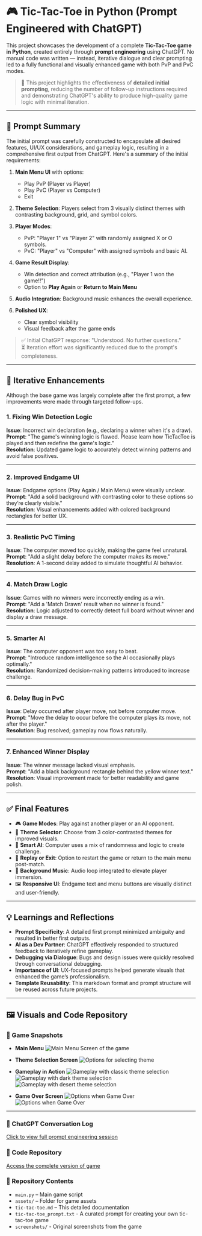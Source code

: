 # 🎮 Tic-Tac-Toe in Python (Prompt Engineered with ChatGPT)

This project showcases the development of a complete **Tic-Tac-Toe game in Python**, created entirely through **prompt engineering** using ChatGPT. No manual code was written — instead, iterative dialogue and clear prompting led to a fully functional and visually enhanced game with both PvP and PvC modes.

> 🧠 This project highlights the effectiveness of **detailed initial prompting**, reducing the number of follow-up instructions required and demonstrating ChatGPT's ability to produce high-quality game logic with minimal iteration.

---

## 📝 Prompt Summary

The initial prompt was carefully constructed to encapsulate all desired features, UI/UX considerations, and gameplay logic, resulting in a comprehensive first output from ChatGPT. Here's a summary of the initial requirements:

1. **Main Menu UI** with options:
   - Play PvP (Player vs Player)
   - Play PvC (Player vs Computer)
   - Exit

2. **Theme Selection**: Players select from 3 visually distinct themes with contrasting background, grid, and symbol colors.

3. **Player Modes**:
   - PvP: "Player 1" vs "Player 2" with randomly assigned X or O symbols.
   - PvC: "Player" vs "Computer" with assigned symbols and basic AI.

4. **Game Result Display**:
   - Win detection and correct attribution (e.g., "Player 1 won the game!!")
   - Option to **Play Again** or **Return to Main Menu**

5. **Audio Integration**: Background music enhances the overall experience.

6. **Polished UX**:
   - Clear symbol visibility
   - Visual feedback after the game ends

> ✅ Initial ChatGPT response: "Understood. No further questions."  
> ⏳ Iteration effort was significantly reduced due to the prompt's completeness.

---

## 🔄 Iterative Enhancements

Although the base game was largely complete after the first prompt, a few improvements were made through targeted follow-ups.

### 1. Fixing Win Detection Logic  
**Issue**: Incorrect win declaration (e.g., declaring a winner when it's a draw).  
**Prompt**: "The game's winning logic is flawed. Please learn how TicTacToe is played and then redefine the game's logic."  
**Resolution**: Updated game logic to accurately detect winning patterns and avoid false positives.

---

### 2. Improved Endgame UI  
**Issue**: Endgame options (Play Again / Main Menu) were visually unclear.  
**Prompt**: "Add a solid background with contrasting color to these options so they’re clearly visible."  
**Resolution**: Visual enhancements added with colored background rectangles for better UX.

---

### 3. Realistic PvC Timing  
**Issue**: The computer moved too quickly, making the game feel unnatural.  
**Prompt**: "Add a slight delay before the computer makes its move."  
**Resolution**: A 1-second delay added to simulate thoughtful AI behavior.

---

### 4. Match Draw Logic  
**Issue**: Games with no winners were incorrectly ending as a win.  
**Prompt**: "Add a 'Match Drawn' result when no winner is found."  
**Resolution**: Logic adjusted to correctly detect full board without winner and display a draw message.

---

### 5. Smarter AI  
**Issue**: The computer opponent was too easy to beat.  
**Prompt**: "Introduce random intelligence so the AI occasionally plays optimally."  
**Resolution**: Randomized decision-making patterns introduced to increase challenge.

---

### 6. Delay Bug in PvC  
**Issue**: Delay occurred after player move, not before computer move.  
**Prompt**: "Move the delay to occur before the computer plays its move, not after the player."  
**Resolution**: Bug resolved; gameplay now flows naturally.

---

### 7. Enhanced Winner Display  
**Issue**: The winner message lacked visual emphasis.  
**Prompt**: "Add a black background rectangle behind the yellow winner text."  
**Resolution**: Visual improvement made for better readability and game polish.

---

## ✅ Final Features

- 🎮 **Game Modes**: Play against another player or an AI opponent.
- 🎨 **Theme Selector**: Choose from 3 color-contrasted themes for improved visuals.
- 🧠 **Smart AI**: Computer uses a mix of randomness and logic to create challenge.
- 🔁 **Replay or Exit**: Option to restart the game or return to the main menu post-match.
- 🎵 **Background Music**: Audio loop integrated to elevate player immersion.
- 🖼️ **Responsive UI**: Endgame text and menu buttons are visually distinct and user-friendly.

---

## 💡 Learnings and Reflections

- **Prompt Specificity**: A detailed first prompt minimized ambiguity and resulted in better first outputs.
- **AI as a Dev Partner**: ChatGPT effectively responded to structured feedback to iteratively refine gameplay.
- **Debugging via Dialogue**: Bugs and design issues were quickly resolved through conversational debugging.
- **Importance of UI**: UX-focused prompts helped generate visuals that enhanced the game’s professionalism.
- **Template Reusability**: This markdown format and prompt structure will be reused across future projects.

---

## 🖼️ Visuals and Code Repository

### 📸 Game Snapshots

- **Main Menu**
![Main Menu Screen of the game](screenshots/main_menu.png)

- **Theme Selection Screen**
![Options for selecting theme](screenshots/theme_selection.png)

- **Gameplay in Action**
![Gameplay with classic theme selection](screenshots/gameplay_theme_dark.png)
![Gameplay with dark theme selection](screenshots/gameplay_theme_light.png)
![Gameplay with desert theme selection](screenshots/gameplay_theme_pastel.png)

- **Game Over Screen**
![Options when Game Over](screenshots/winning_screen.png)
![Options when Game Over](screenshots/match_draw_screen.png)

---

### 🔗 ChatGPT Conversation Log  
[Click to view full prompt engineering session](https://chat.openai.com/share/681ec1cb-615c-8013-bf8e-d906095426ba)

### 💾 Code Repository
[Access the complete version of game](https://github.com/Mr-AbhiJoshi/prompt-experiments/tree/main/tic-tac-toe)

### 📂 Repository Contents

- `main.py` – Main game script  
- `assets/` – Folder for game assets
- `tic-tac-toe.md` – This detailed documentation
- `tic-tac-toe_prompt.txt` - A curated prompt for creating your own tic-tac-toe game
- `screenshots/` - Original screenshots from the game